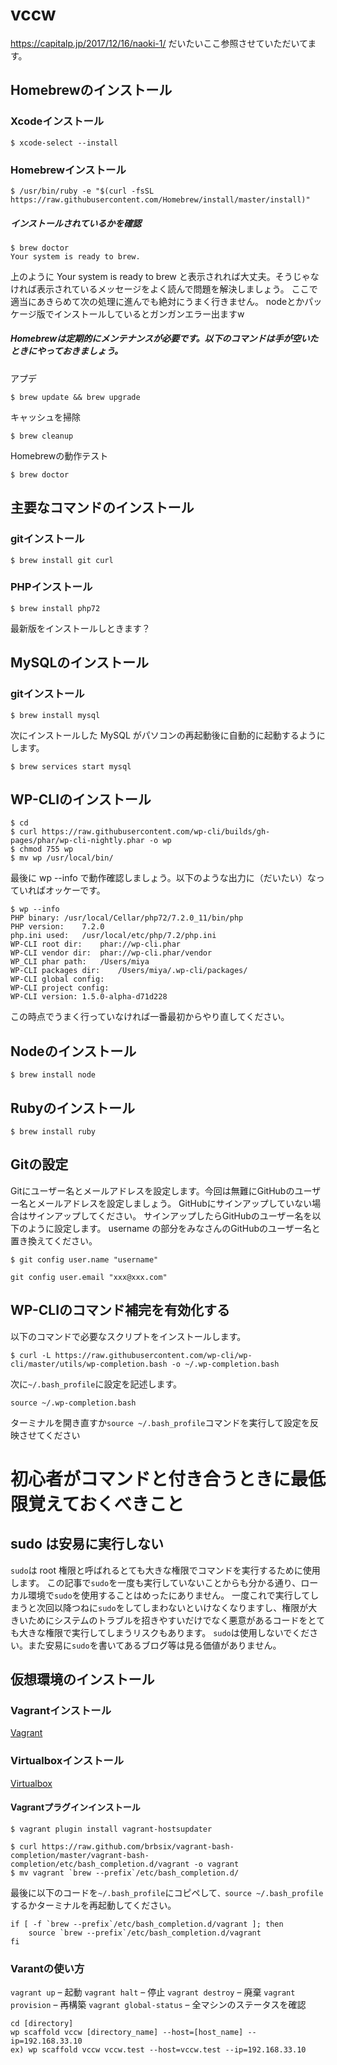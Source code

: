 # vccw

https://capitalp.jp/2017/12/16/naoki-1/
だいたいここ参照させていただいてます。


## Homebrewのインストール

### Xcodeインストール
```
$ xcode-select --install
```
### Homebrewインストール
```
$ /usr/bin/ruby -e "$(curl -fsSL https://raw.githubusercontent.com/Homebrew/install/master/install)"
```
##### インストールされているかを確認
```
$ brew doctor
Your system is ready to brew.
```
上のように Your system is ready to brew と表示されれば大丈夫。そうじゃなければ表示されているメッセージをよく読んで問題を解決しましょう。
ここで適当にあきらめて次の処理に進んでも絶対にうまく行きません。
nodeとかパッケージ版でインストールしているとガンガンエラー出ますw


##### Homebrewは定期的にメンテナンスが必要です。以下のコマンドは手が空いたときにやっておきましょう。

アプデ
```
$ brew update && brew upgrade
```
キャッシュを掃除
```
$ brew cleanup
```
Homebrewの動作テスト
```
$ brew doctor
```

## 主要なコマンドのインストール

### gitインストール
```
$ brew install git curl
```
### PHPインストール
```
$ brew install php72
```
最新版をインストールしときます？

## MySQLのインストール
### gitインストール
```
$ brew install mysql
```
次にインストールした MySQL がパソコンの再起動後に自動的に起動するようにします。
```
$ brew services start mysql
```

## WP-CLIのインストール
```
$ cd
$ curl https://raw.githubusercontent.com/wp-cli/builds/gh-pages/phar/wp-cli-nightly.phar -o wp
$ chmod 755 wp
$ mv wp /usr/local/bin/
```
最後に wp --info で動作確認しましょう。以下のような出力に（だいたい）なっていればオッケーです。
```
$ wp --info
PHP binary:	/usr/local/Cellar/php72/7.2.0_11/bin/php
PHP version:	7.2.0
php.ini used:	/usr/local/etc/php/7.2/php.ini
WP-CLI root dir:	phar://wp-cli.phar
WP-CLI vendor dir:	phar://wp-cli.phar/vendor
WP_CLI phar path:	/Users/miya
WP-CLI packages dir:	/Users/miya/.wp-cli/packages/
WP-CLI global config:	
WP-CLI project config:	
WP-CLI version:	1.5.0-alpha-d71d228
```
この時点でうまく行っていなければ一番最初からやり直してください。


## Nodeのインストール
```
$ brew install node
```

## Rubyのインストール
```
$ brew install ruby
```

## Gitの設定
Gitにユーザー名とメールアドレスを設定します。今回は無難にGitHubのユーザー名とメールアドレスを設定しましょう。
GitHubにサインアップしていない場合はサインアップしてください。
サインアップしたらGitHubのユーザー名を以下のように設定します。 username の部分をみなさんのGitHubのユーザー名と置き換えてください。
```
$ git config user.name "username"
```
```
git config user.email "xxx@xxx.com"
```

## WP-CLIのコマンド補完を有効化する
以下のコマンドで必要なスクリプトをインストールします。
```
$ curl -L https://raw.githubusercontent.com/wp-cli/wp-cli/master/utils/wp-completion.bash -o ~/.wp-completion.bash
```
次に``` ~/.bash_profile ```に設定を記述します。
```
source ~/.wp-completion.bash
```
ターミナルを開き直すか```source ~/.bash_profile```コマンドを実行して設定を反映させてください


# 初心者がコマンドと付き合うときに最低限覚えておくべきこと
## sudo は安易に実行しない
```sudo```は root 権限と呼ばれるとても大きな権限でコマンドを実行するために使用します。
この記事で```sudo```を一度も実行していないことからも分かる通り、ローカル環境で```sudo```を使用することはめったにありません。
一度これで実行してしまうと次回以降つねに```sudo```をしてしまわないといけなくなりますし、権限が大きいためにシステムのトラブルを招きやすいだけでなく悪意があるコードをとても大きな権限で実行してしまうリスクもあります。
```sudo```は使用しないでください。また安易に```sudo```を書いてあるブログ等は見る価値がありません。

## 仮想環境のインストール

### Vagrantインストール
[Vagrant](https://www.vagrantup.com/downloads.html?utm_source=capitalp&utm_campaign=SponsorUs&utm_medium=voluntary_link)


### Virtualboxインストール
[Virtualbox](http://www.oracle.com/technetwork/server-storage/virtualbox/downloads/index.html?ssSourceSiteId=otnjp&utm_source=capitalp&utm_campaign=SponsorUs&utm_medium=voluntary_link)

#### Vagrantプラグインインストール
```
$ vagrant plugin install vagrant-hostsupdater
```
```
$ curl https://raw.github.com/brbsix/vagrant-bash-completion/master/vagrant-bash-completion/etc/bash_completion.d/vagrant -o vagrant
$ mv vagrant `brew --prefix`/etc/bash_completion.d/
```
最後に以下のコードを```~/.bash_profile```にコピペして```、source ~/.bash_profile```するかターミナルを再起動してください。
```
if [ -f `brew --prefix`/etc/bash_completion.d/vagrant ]; then
    source `brew --prefix`/etc/bash_completion.d/vagrant
fi
```

### Varantの使い方

```vagrant up``` – 起動 
```vagrant halt``` –  停止 
```vagrant destroy``` – 廃棄 
```vagrant provision``` – 再構築 
```vagrant global-status``` – 全マシンのステータスを確認 


```
cd [directory]
wp scaffold vccw [directory_name] --host=[host_name] --ip=192.168.33.10
ex) wp scaffold vccw vccw.test --host=vccw.test --ip=192.168.33.10
```



